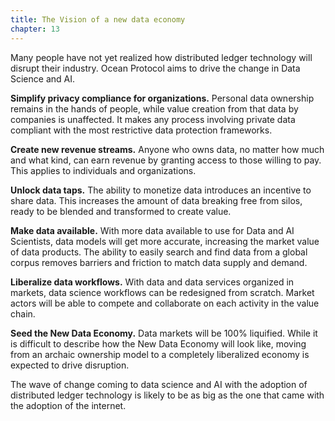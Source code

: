 ```yaml
---
title: The Vision of a new data economy
chapter: 13
---
```


Many people have not yet realized how distributed ledger technology will disrupt their industry. Ocean Protocol aims to drive the change in Data Science and AI.

**Simplify privacy compliance for organizations.** Personal data ownership remains in the hands of people, while value creation from that data by companies is unaffected. It makes any process involving private data compliant with the most restrictive data protection frameworks.

**Create new revenue streams.** Anyone who owns data, no matter how much and what kind, can earn revenue by granting access to those willing to pay. This applies to individuals and organizations.

**Unlock data taps.** The ability to monetize data introduces an incentive to share data. This increases the amount of data breaking free from silos, ready to be blended and transformed to create value.

**Make data available.** With more data available to use for Data and AI Scientists, data models will get more accurate, increasing the market value of data products. The ability to easily search and find data from a global corpus removes barriers and friction to match data supply and demand.

**Liberalize data workflows.** With data and data services organized in markets, data science workflows can be redesigned from scratch. Market actors will be able to compete and collaborate on each activity in the value chain.

**Seed the New Data Economy.** Data markets will be 100% liquified. While it is difficult to describe how the New Data Economy will look like, moving from an archaic ownership model to a completely liberalized economy is expected to drive disruption.

The wave of change coming to data science and AI with the adoption of distributed ledger technology is likely to be as big as the one that came with the adoption of the internet.

